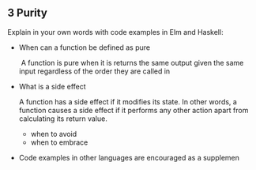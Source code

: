 ## 3  Purity

Explain in your own words with code examples in Elm and Haskell:

* When can a function be defined as pure

  ​	A function is pure when it is returns the same output given the same input regardless of the order they are called in

* What is a side effect

  A function has a side effect if it modifies its state. In other words, a function causes a side effect if it performs any other action apart  from calculating its return value.

  * when to avoid 
  * when to embrace

  

* Code examples in other languages are encouraged as a supplemen